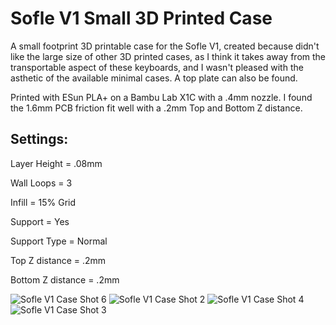 # Sofle V1 Small 3D Printed Case

A small footprint 3D printable case for the Sofle V1, created because didn't like the large size of other 3D printed cases, as I think it takes away from the transportable aspect of these keyboards, and I wasn't pleased with the asthetic of the available minimal cases. A top plate can also be found.

Printed with ESun PLA+ on a Bambu Lab X1C with a .4mm nozzle. I found the 1.6mm PCB friction fit well with a .2mm Top and Bottom Z distance.

## Settings:

Layer Height = .08mm

Wall Loops = 3

Infill = 15% Grid

Support = Yes

Support Type = Normal

Top Z distance = .2mm

Bottom Z distance = .2mm

![Sofle V1 Case Shot 6](https://github.com/klouderone/SofleV13DPCase/assets/136342173/adb38035-3204-42ce-b35c-4b3358841a1a)
![Sofle V1 Case Shot 2](https://github.com/klouderone/SofleV13DPCase/assets/136342173/8ae979c6-1fcc-40b2-96d8-79bce5dbabd2)
![Sofle V1 Case Shot 4](https://github.com/klouderone/SofleV13DPCase/assets/136342173/822c0459-2783-4f7f-a05b-989aaf95eb6b)
![Sofle V1 Case Shot 3](https://github.com/klouderone/SofleV13DPCase/assets/136342173/48dcbba9-8451-46b5-b866-a455e82f2fe5)
